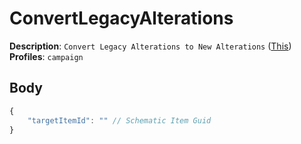 # ConvertLegacyAlterations

**Description**: `Convert Legacy Alterations to New Alterations` ([This](https://i.ibb.co/ch0TGK4/image.png)) \
**Profiles**: `campaign`

## Body

```js
{
    "targetItemId": "" // Schematic Item Guid
}
```

